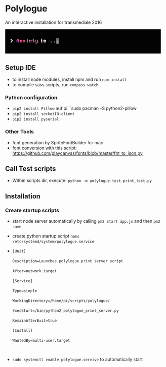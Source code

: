 # Polylogue

An interactive installation for transmediale 2016

![](anxiety.png)

## Setup IDE

* to install node modules, install npm and run `npm install`
* to compile sass scripts, run `compass watch`

### Python configuration

* `pip2 install Pillow` auf pi: `sudo pacman -S python2-pillow
* `pip2 install socketIO-client`
* `pip2 install pyserial`

### Other Tools

* font generation by SpriteFontBuilder for mac
* font conversion with this script: <https://github.com/playcanvas/fonts/blob/master/fnt_to_json.py>

## Call Test scripts

* Within scripts dir, execute: `python -m polylogue.test.print_test.py`

## Installation

### Create startup scripts

* start node server automatically by calling `pm2 start app.js` and then `pm2 save`
* create python startup script `nano /etc/systemd/system/polylogue.service`



* ``` 
  [Unit]
  
  Description=Launches polylogue print server script
  
  After=network.target
  
  [Service]
  
  Type=simple
  
  WorkingDirectory=/home/pi/scripts/polylogue/
  
  ExecStart=/bin/python2 polylogue_print_server.py
  
  RemainAfterExit=true
  
  [Install]
  
  WantedBy=multi-user.target
  ```
  
  ​


* `sudo systemctl enable polylogue.servive` to automatically start